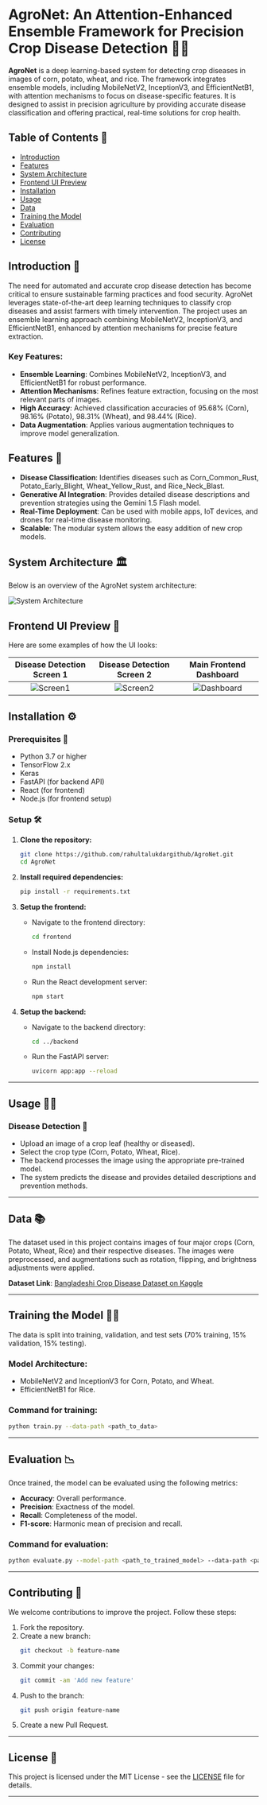 # AgroNet: An Attention-Enhanced Ensemble Framework for Precision Crop Disease Detection 🌾🤖

**AgroNet** is a deep learning-based system for detecting crop diseases in images of corn, potato, wheat, and rice. The framework integrates ensemble models, including MobileNetV2, InceptionV3, and EfficientNetB1, with attention mechanisms to focus on disease-specific features. It is designed to assist in precision agriculture by providing accurate disease classification and offering practical, real-time solutions for crop health.

## Table of Contents 📜

- [Introduction](#introduction)
- [Features](#features)
- [System Architecture](#system-architecture)
- [Frontend UI Preview](#frontend-ui-preview)
- [Installation](#installation)
- [Usage](#usage)
- [Data](#data)
- [Training the Model](#training-the-model)
- [Evaluation](#evaluation)
- [Contributing](#contributing)
- [License](#license)

## Introduction 📖

The need for automated and accurate crop disease detection has become critical to ensure sustainable farming practices and food security. AgroNet leverages state-of-the-art deep learning techniques to classify crop diseases and assist farmers with timely intervention. The project uses an ensemble learning approach combining MobileNetV2, InceptionV3, and EfficientNetB1, enhanced by attention mechanisms for precise feature extraction.

### Key Features:
- **Ensemble Learning**: Combines MobileNetV2, InceptionV3, and EfficientNetB1 for robust performance.
- **Attention Mechanisms**: Refines feature extraction, focusing on the most relevant parts of images.
- **High Accuracy**: Achieved classification accuracies of 95.68% (Corn), 98.16% (Potato), 98.31% (Wheat), and 98.44% (Rice).
- **Data Augmentation**: Applies various augmentation techniques to improve model generalization.

## Features 🚀

- **Disease Classification**: Identifies diseases such as Corn_Common_Rust, Potato_Early_Blight, Wheat_Yellow_Rust, and Rice_Neck_Blast.
- **Generative AI Integration**: Provides detailed disease descriptions and prevention strategies using the Gemini 1.5 Flash model.
- **Real-Time Deployment**: Can be used with mobile apps, IoT devices, and drones for real-time disease monitoring.
- **Scalable**: The modular system allows the easy addition of new crop models.

## System Architecture 🏛️

Below is an overview of the AgroNet system architecture:

![System Architecture](./Results/system_architecture.jpg)

## Frontend UI Preview 🎨

Here are some examples of how the UI looks:

| Disease Detection Screen 1 | Disease Detection Screen 2 | Main Frontend Dashboard |
|:---------------------------:|:---------------------------:|:-----------------------:|
| ![Screen1](./Results/fr_end1.png) | ![Screen2](./Results/fr_end2.png) | ![Dashboard](./Results/frontend_ui.png) |

## Installation ⚙️

### Prerequisites 🧰

- Python 3.7 or higher
- TensorFlow 2.x
- Keras
- FastAPI (for backend API)
- React (for frontend)
- Node.js (for frontend setup)

### Setup 🛠️

1. **Clone the repository:**
   ```bash
   git clone https://github.com/rahultalukdargithub/AgroNet.git
   cd AgroNet
   ```

2. **Install required dependencies:**
   ```bash
   pip install -r requirements.txt
   ```

3. **Setup the frontend:**

   - Navigate to the frontend directory:
     ```bash
     cd frontend
     ```

   - Install Node.js dependencies:
     ```bash
     npm install
     ```

   - Run the React development server:
     ```bash
     npm start
     ```

4. **Setup the backend:**

   - Navigate to the backend directory:
     ```bash
     cd ../backend
     ```

   - Run the FastAPI server:
     ```bash
     uvicorn app:app --reload
     ```

---

## Usage 🧑‍💻

### Disease Detection 🌱

- Upload an image of a crop leaf (healthy or diseased).
- Select the crop type (Corn, Potato, Wheat, Rice).
- The backend processes the image using the appropriate pre-trained model.
- The system predicts the disease and provides detailed descriptions and prevention methods.

---

## Data 📚

The dataset used in this project contains images of four major crops (Corn, Potato, Wheat, Rice) and their respective diseases. The images were preprocessed, and augmentations such as rotation, flipping, and brightness adjustments were applied.

**Dataset Link**: [Bangladeshi Crop Disease Dataset on Kaggle](https://www.kaggle.com/datasets/nafishamoin/new-bangladeshi-crop-disease)

---

## Training the Model 🏋️‍♂️

The data is split into training, validation, and test sets (70% training, 15% validation, 15% testing).

### Model Architecture:

- MobileNetV2 and InceptionV3 for Corn, Potato, and Wheat.
- EfficientNetB1 for Rice.

### Command for training:
```bash
python train.py --data-path <path_to_data>
```

---

## Evaluation 📉

Once trained, the model can be evaluated using the following metrics:

- **Accuracy**: Overall performance.
- **Precision**: Exactness of the model.
- **Recall**: Completeness of the model.
- **F1-score**: Harmonic mean of precision and recall.

### Command for evaluation:
```bash
python evaluate.py --model-path <path_to_trained_model> --data-path <path_to_test_data>
```

---

## Contributing 🤝

We welcome contributions to improve the project. Follow these steps:

1. Fork the repository.
2. Create a new branch:
   ```bash
   git checkout -b feature-name
   ```
3. Commit your changes:
   ```bash
   git commit -am 'Add new feature'
   ```
4. Push to the branch:
   ```bash
   git push origin feature-name
   ```
5. Create a new Pull Request.

---

## License 📄

This project is licensed under the MIT License - see the [LICENSE](LICENSE) file for details.

---

